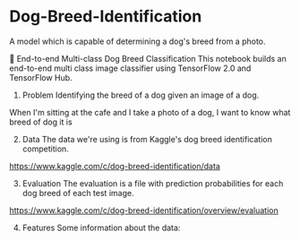 # Dog-Breed-Identification
A model which is capable of determining a dog's breed from a photo.

🐶 End-to-end Multi-class Dog Breed Classification
This notebook builds an end-to-end multi class image classifier using TensorFlow 2.0 and TensorFlow Hub.

1. Problem
Identifying the breed of a dog given an image of a dog.

When I'm sitting at the cafe and I take a photo of a dog, I want to know what breed of dog it is


2. Data
The data we're using is from Kaggle's dog breed identification competition.

https://www.kaggle.com/c/dog-breed-identification/data

3. Evaluation
The evaluation is a file with prediction probabilities for each dog breed of each test image.

https://www.kaggle.com/c/dog-breed-identification/overview/evaluation

4. Features
Some information about the data:


